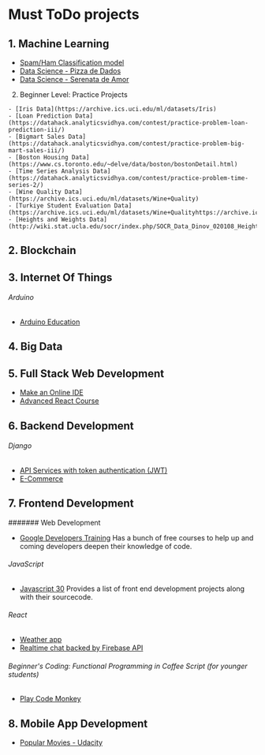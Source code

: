 # Must ToDo projects

## 1. Machine Learning
  - [Spam/Ham Classification model](https://github.com/suleka96/RNN-and-ML-models/blob/master/LSTM_Enron.py)
  - [Data Science - Pizza de Dados](http://pizzadedados.com/)
  - [Data Science - Serenata de Amor](https://serenata.ai/)
   
   2. Beginner Level: Practice Projects 

	- [Iris Data](https://archive.ics.uci.edu/ml/datasets/Iris)
	- [Loan Prediction Data](https://datahack.analyticsvidhya.com/contest/practice-problem-loan-prediction-iii/)
	- [Bigmart Sales Data](https://datahack.analyticsvidhya.com/contest/practice-problem-big-mart-sales-iii/)
	- [Boston Housing Data](https://www.cs.toronto.edu/~delve/data/boston/bostonDetail.html)
	- [Time Series Analysis Data](https://datahack.analyticsvidhya.com/contest/practice-problem-time-series-2/)
	- [Wine Quality Data](https://archive.ics.uci.edu/ml/datasets/Wine+Quality)
	- [Turkiye Student Evaluation Data](https://archive.ics.uci.edu/ml/datasets/Wine+Qualityhttps://archive.ics.uci.edu/ml/datasets/Turkiye+Student+Evaluation)
	- [Heights and Weights Data](http://wiki.stat.ucla.edu/socr/index.php/SOCR_Data_Dinov_020108_HeightsWeights)
	

 
## 2. Blockchain

## 3. Internet Of Things

###### Arduino
  - [Arduino Education](https://www.arduino.cc/en/Main/Education)

## 4. Big Data

## 5. Full Stack Web Development
 * [Make an Online IDE](https://github.com/kaustubhhiware/c0derunR)
 * [Advanced React Course](https://advancedreact.com/)

## 6. Backend Development

###### Django
  - [API Services with token authentication (JWT)](https://github.com/kasulani/drf_tutorial)
  - [E-Commerce](https://github.com/snipcart/snipcart-wagtail-integration)

## 7. Frontend Development
####### Web Development
- [Google Developers Training](https://developers.google.com/training/web/) Has a bunch of free courses to help up and coming developers deepen their knowledge of code. 

###### JavaScript	
  -  [Javascript 30](https://javascript30.com/) Provides a list of front end development projects along with their sourcecode.

###### React  
  - [Weather app](https://github.com/pixelsinprogress/weather-app-2)
  - [Realtime chat backed by Firebase API](https://github.com/sar-gupta/space)
  
###### Beginner's Coding: Functional Programming in Coffee Script (for younger students) 
  - [Play Code Monkey](https://www.playcodemonkey.com)

## 8. Mobile App Development
  - [Popular Movies - Udacity](https://github.com/dipakkr/Popular-Movies)
